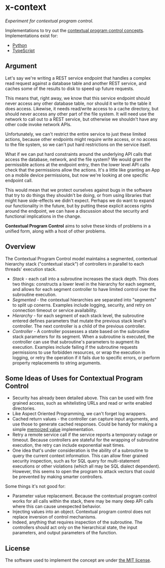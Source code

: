 # x-context

*Experiment for contextual program control.*

Implementations to try out the
[contextual program control concepts](doc/README.md).  Implementations exist for:

* [Python](python/README.md)
* [TypeScript](typescript/README.md)


## Argument

Let's say we're writing a REST service endpoint that handles a complex read
request against a database table and another REST service, and caches some
of the results to disk to speed up future requests.

This means that, right away, we know that this service endpoint should never
access any other database table, nor should it write to the table it does
access.  Likewise, it needs read/write access to a cache directory, but should
never access any other part of the file system.  It will need use the network
to call out to a REST service, but otherwise we shouldn't have
any other code invoke network APIs.

Unfortunately, we can't restrict the entire service to just these limited
actions, because other endpoints might require write access, or no access to
the file system, so we can't put hard restrictions on the service itself.

What if we can put hard constraints around the underlying API calls that
access the database, network, and the file system?  We would grant the
permissible actions at the endpoint entry, then the lower level API calls
check that the permissions allow the actions.  It's a little like granting
an App on a mobile device permissions, but now we're looking at one specific
endpoint call.

This would mean that we protect ourselves against bugs in the software that
try to do things they shouldn't be doing, or from using libraries that might
have side-effects we didn't expect.  Perhaps we do want to expand our
functionality in the future, but by putting these explicit access rights around
the endpoint, we can have a discussion about the security and functional
implications in the change.

**Contextual Program Control** aims to solve these kinds of problems in a
unified form, along with a host of other problems.


## Overview

The Contextual Program Control model maintains a segmented, contextual
hierarchy stack ("contextual stack") of controllers in parallel to each threads'
execution stack.

* *Stack* - each call into a subroutine increases the stack depth.  This
  does two things: constructs a lower level in the hierarchy for each
  segment, and allows for each segment controller to have limited control
  over the subroutine execution.
* *Segmented* - the contextual hierarchies are separated into "segments"
  to split up conerns.  Examples include logging, security, and retry on
  connection timeout or service availability.
* *Hierarchy* - for each segment of each stack level, the subroutine
  entered defines parameters that mutate the previous stack level's
  controller.  The next controller is a child of the previous controller.
* *Controller* - A controller possesses a state based on the subroutine
  stack parameters for its segment.  When a subroutine is executed, the
  controller can use that subroutine's parameters to augment its execution.
  Examples include failing if the subroutine requests permissions to use
  forbidden resources, or wrap the execution in logging, or retry the operation
  if it fails due to specific errors, or perform property replacements to
  string arguments.


## Some Ideas of Uses for Contextual Program Control

* Security has already been detailed above.  This can be used with fine grained
  access, such as whitelisting URLs and read or write enabled directories.
* Like Aspect Oriented Programming, we can't forget log wrappers.
* Cached return values - the controller can capture input arguments, and use
  those to generate cached responses.  Could be handy for making a simple
  [memoized value](https://en.wikipedia.org/wiki/Memoization) implementation.
* Retry a remote service call if the service reports a temporary outage or
  timeout.  Because controllers are stateful for the wrapping of subroutine
  execution, the retry can include exponential wait times.
* One idea that's under consideration is the ability of a subroutine to
  query the current context information.  This can allow finer grained security
  inspection, such as for SQL query for multi-statement executions or other
  violations (which all may be SQL dialect dependent).  However, this seems to
  open the program to attack vectors that could be prevented by making smarter
  controllers.

Some things it's not good for:

* Parameter value replacement.  Because the contextual program control works
  for all calls within the stack, there may be many deep API calls where this
  can cause unexpected behavior.
* Injecting values into an object.  Contextual program control does not replace
  inversion of control mechanisms.
* Indeed, anything that requires inspection of the subroutine.  The controllers
  should act only on the hierarchical state, the input parameters, and
  output parameters of the function.


## License

The software used to implement the concept are under [the MIT license](LICENSE).
